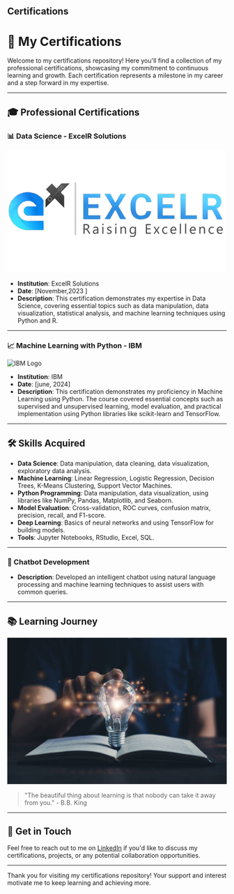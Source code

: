 ## Certifications
# 📜 My Certifications

Welcome to my certifications repository! Here you'll find a collection of my professional certifications, showcasing my commitment to continuous learning and growth. Each certification represents a milestone in my career and a step forward in my expertise.

---

## 🎓 Professional Certifications

### 📊 Data Science - ExcelR Solutions
![ExcelR Logo](https://github.com/ranjithsamudrala/images/blob/main/excelr%20logo.webp)
- **Institution**: ExcelR Solutions
- **Date**: [November,2023 ]
- **Description**: This certification demonstrates my expertise in Data Science, covering essential topics such as data manipulation, data visualization, statistical analysis, and machine learning techniques using Python and R.

---

### 📈 Machine Learning with Python - IBM
![IBM Logo](https://upload.wikimedia.org/wikipedia/commons/5/51/IBM_logo.svg)
- **Institution**: IBM
- **Date**: [june, 2024]
- **Description**: This certification demonstrates my proficiency in Machine Learning using Python. The course covered essential concepts such as supervised and unsupervised learning, model evaluation, and practical implementation using Python libraries like scikit-learn and TensorFlow.

---

## 🛠️ Skills Acquired

- **Data Science**: Data manipulation, data cleaning, data visualization, exploratory data analysis.
- **Machine Learning**: Linear Regression, Logistic Regression, Decision Trees, K-Means Clustering, Support Vector Machines.
- **Python Programming**: Data manipulation, data visualization, using libraries like NumPy, Pandas, Matplotlib, and Seaborn.
- **Model Evaluation**: Cross-validation, ROC curves, confusion matrix, precision, recall, and F1-score.
- **Deep Learning**: Basics of neural networks and using TensorFlow for building models.
- **Tools**: Jupyter Notebooks, RStudio, Excel, SQL.

---

### 🤖 Chatbot Development

- **Description**: Developed an intelligent chatbot using natural language processing and machine learning techniques to assist users with common queries.

---

## 📚 Learning Journey

![Learning](https://github.com/ranjithsamudrala/images/blob/main/LEARN.jpg)
> "The beautiful thing about learning is that nobody can take it away from you." - B.B. King

---

## 🌟 Get in Touch

Feel free to reach out to me on [LinkedIn](https://www.linkedin.com) if you'd like to discuss my certifications, projects, or any potential collaboration opportunities.

---

Thank you for visiting my certifications repository! Your support and interest motivate me to keep learning and achieving more.
